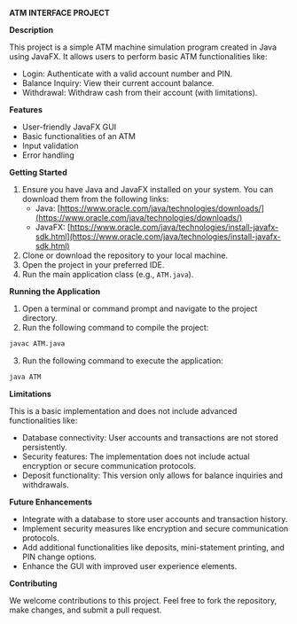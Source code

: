 **ATM INTERFACE PROJECT**


**Description**

This project is a simple ATM machine simulation program created in Java using JavaFX. It allows users to perform basic ATM functionalities like:

* Login: Authenticate with a valid account number and PIN.
* Balance Inquiry: View their current account balance.
* Withdrawal: Withdraw cash from their account (with limitations).

**Features**

* User-friendly JavaFX GUI
* Basic functionalities of an ATM
* Input validation
* Error handling

**Getting Started**

1. Ensure you have Java and JavaFX installed on your system. You can download them from the following links:
    * Java: [https://www.oracle.com/java/technologies/downloads/](https://www.oracle.com/java/technologies/downloads/)
    * JavaFX: [https://www.oracle.com/java/technologies/install-javafx-sdk.html](https://www.oracle.com/java/technologies/install-javafx-sdk.html)
2. Clone or download the repository to your local machine.
3. Open the project in your preferred IDE.
4. Run the main application class (e.g., `ATM.java`).

**Running the Application**

1. Open a terminal or command prompt and navigate to the project directory.
2. Run the following command to compile the project:

```bash
javac ATM.java
```

3. Run the following command to execute the application:

```bash
java ATM
```

**Limitations**

This is a basic implementation and does not include advanced functionalities like:

* Database connectivity: User accounts and transactions are not stored persistently.
* Security features: The implementation does not include actual encryption or secure communication protocols.
* Deposit functionality: This version only allows for balance inquiries and withdrawals.

**Future Enhancements**

* Integrate with a database to store user accounts and transaction history.
* Implement security measures like encryption and secure communication protocols.
* Add additional functionalities like deposits, mini-statement printing, and PIN change options.
* Enhance the GUI with improved user experience elements.

**Contributing**

We welcome contributions to this project. Feel free to fork the repository, make changes, and submit a pull request.
